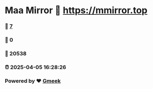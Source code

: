 # Maa Mirror :link: https://mmirror.top 
### :page_facing_up: [7](https://mmirror.top/tag.html) 
### :speech_balloon: 0 
### :hibiscus: 20538 
### :alarm_clock: 2025-04-05 16:28:26 
### Powered by :heart: [Gmeek](https://github.com/Meekdai/Gmeek)
